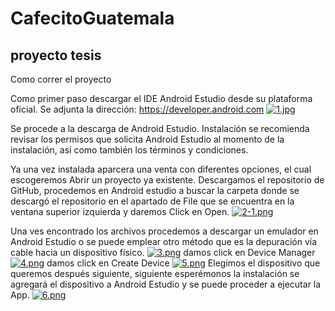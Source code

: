 # CafecitoGuatemala
proyecto tesis
------------------------
Como correr el proyecto 

Como primer paso descargar el IDE Android Estudio desde su plataforma oficial.
Se adjunta la dirección:
https://developer.android.com
[![1.jpg](https://i.postimg.cc/FzdsWB3v/1.jpg)](https://postimg.cc/64KXTzMb)

Se procede a la descarga de Android Estudio.
Instalación se recomienda revisar los permisos que solicita Android Estudio al momento de la instalación,
así como también los términos y condiciones.

Ya una vez instalada aparcera una venta con diferentes opciones, el cual escogeremos Abrir un proyecto ya existente. 
Descargamos el repositorio de GitHub, procedemos en Android estudio a buscar la carpeta donde se descargó el 
repositorio en el apartado de File que se encuentra en la ventana superior izquierda y daremos Click en Open.
[![2-1.png](https://i.postimg.cc/rFm9BxdX/2-1.png)](https://postimg.cc/Z0G339FV)

Una ves encontrado los archivos procedemos a descargar un emulador en Android Estudio o se puede emplear 
otro método que es la depuración vía cable hacia un dispositivo físico.
[![3.png](https://i.postimg.cc/N084LQJy/3.png)](https://postimg.cc/Y49gsBwk)
damos click en Device Manager
[![4.png](https://i.postimg.cc/7Yfgs4cq/4.png)](https://postimg.cc/qzHhqP4F)
damos click en Create Device
[![5.png](https://i.postimg.cc/gJS36jv0/5.png)](https://postimg.cc/KkT16ZpX)
Elegimos el dispositivo que queremos después siguiente, siguiente esperémonos la instalación 
se agregará el dispositivo a Android Estudio y se puede proceder a ejecutar la App.
[![6.png](https://i.postimg.cc/5tRbDMJr/6.png)](https://postimg.cc/QB12WwHg)

